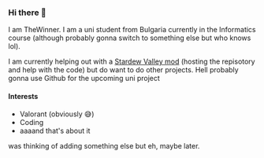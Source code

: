 ### Hi there 👋

I am TheWinner. I am a uni student from Bulgaria currently in the Informatics course (although probably gonna switch to something else but who knows lol).

I am currently helping out with a [Stardew Valley mod](https://github.com/thewinner958/stardew-val-mod) (hosting the repisotory and help with the code) but do want to do other projects. Hell probably gonna use Github for the upcoming uni project

#### Interests
- Valorant (obviously 😅)
- Coding
- aaaand that's about it

was thinking of adding something else but eh, maybe later.

<!--
**thewinner958/thewinner958** is a ✨ _special_ ✨ repository because its `README.md` (this file) appears on your GitHub profile.

Here are some ideas to get you started:

- 🔭 I’m currently working on ...
- 🌱 I’m currently learning ...
- 👯 I’m looking to collaborate on ...
- 🤔 I’m looking for help with ...
- 💬 Ask me about ...
- 📫 How to reach me: ...
- 😄 Pronouns: ...
- ⚡ Fun fact: ...
-->
